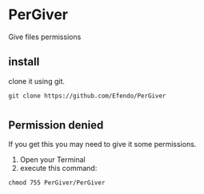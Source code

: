 # PerGiver
Give files permissions
## install
clone it using git.
```Shell
git clone https://github.com/Efendo/PerGiver
```
#
## Permission denied
If you get this you may need to give it some permissions.
1. Open your Terminal
2. execute this command:
````Shell
chmod 755 PerGiver/PerGiver
````
